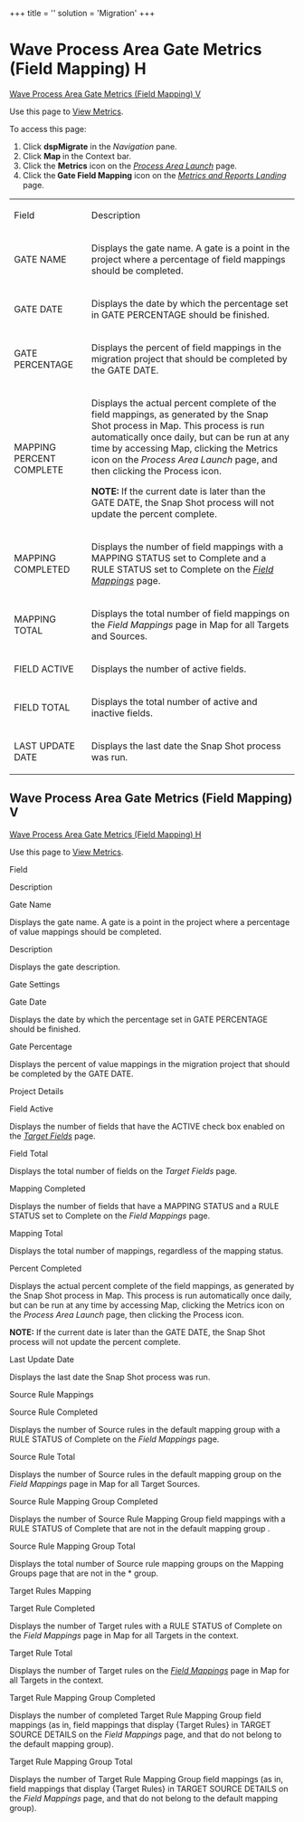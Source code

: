 +++
title = ''
solution = 'Migration'
+++

# <span id="Wave_Proc_Area_Gate_Metrics_Field_Mapping_H"></span>Wave Process Area Gate Metrics (Field Mapping) H

[Wave Process Area Gate Metrics (Field Mapping)
V](#Wave_Process_Area_Gate1)

<div class="use">

Use this page to [View Metrics](../Use_Cases/View_Metrics_Map.htm).

</div>

To access this page:

1.  Click <span style="font-weight: bold;">dspMigrate</span> in the
    <span style="font-style: italic;">Navigation</span> pane.
2.  Click <span style="font-weight: bold;">Map </span>in the Context
    bar.
3.  Click the <span style="font-weight: bold;">Metrics</span> icon on
    the *[Process Area Launch](Process_Area_Launch_map.htm)* page.
4.  Click the<span style="font-weight: bold;"> Gate Field Mapping</span>
    icon on the *[Metrics and Reports
    Landing](Metrics_and_Reports_Landing.htm)* page.

<table>
<tbody>
<tr class="odd">
<td><p>Field</p></td>
<td><p>Description</p></td>
</tr>
<tr class="even">
<td><p>GATE NAME</p></td>
<td><p>Displays the gate name. A gate is a point in the project where a percentage of field mappings should be completed.</p></td>
</tr>
<tr class="odd">
<td><p>GATE DATE</p></td>
<td><p>Displays the date by which the percentage set in GATE PERCENTAGE should be finished.</p></td>
</tr>
<tr class="even">
<td><p>GATE PERCENTAGE</p></td>
<td><p>Displays the percent of field mappings in the migration project that should be completed by the GATE DATE.</p></td>
</tr>
<tr class="odd">
<td><p>MAPPING PERCENT COMPLETE</p></td>
<td><p>Displays the actual percent complete of the field mappings, as generated by the Snap Shot process in Map. This process is run automatically once daily, but can be run at any time by accessing Map, clicking the Metrics icon on the <em>Process Area Launch</em> page, and then clicking the Process icon.</p>
<p><strong>NOTE:</strong> If the current date is later than the GATE DATE, the Snap Shot process will not update the percent complete.</p></td>
</tr>
<tr class="even">
<td><p>MAPPING COMPLETED</p></td>
<td><p>Displays the number of field mappings with a MAPPING STATUS set to Complete and a RULE STATUS set to Complete on the <em><a href="Field_Mappings_H.htm">Field Mappings</a></em> page.</p></td>
</tr>
<tr class="odd">
<td><p>MAPPING TOTAL</p></td>
<td><p>Displays the total number of field mappings on the <em>Field Mappings</em> page in Map for all Targets and Sources.</p></td>
</tr>
<tr class="even">
<td><p>FIELD ACTIVE</p></td>
<td><p>Displays the number of active fields.</p></td>
</tr>
<tr class="odd">
<td><p>FIELD TOTAL</p></td>
<td><p>Displays the total number of active and inactive fields.</p></td>
</tr>
<tr class="even">
<td><p>LAST UPDATE DATE</p></td>
<td><p>Displays the last date the Snap Shot process was run.</p></td>
</tr>
</tbody>
</table>

## <span id="Wave_Process_Area_Gate1"></span>Wave Process Area Gate Metrics (Field Mapping) V

[Wave Process Area Gate Metrics (Field Mapping)
H](#Wave_Proc_Area_Gate_Metrics_Field_Mapping_H)

<div class="use">

Use this page to [View Metrics](../Use_Cases/View_Metrics_Map.htm).

</div>

Field

Description

Gate Name

Displays the gate name. A gate is a point in the project where a
percentage of value mappings should be completed.

Description

Displays the gate description.

Gate Settings

Gate Date

Displays the date by which the percentage set in GATE PERCENTAGE should
be finished.

Gate Percentage

Displays the percent of value mappings in the migration project that
should be completed by the GATE DATE.

Project Details

Field Active

Displays the number of fields that have the ACTIVE check box enabled on
the *[Target
Fields](../../Design/Page_Desc/Target_Fields_H_Target_Design.htm)* page.

Field Total

Displays the total number of fields on the *Target Fields* page.

Mapping Completed

Displays the number of fields that have a MAPPING STATUS and a RULE
STATUS set to Complete on the *Field Mappings* page.

Mapping Total

Displays the total number of mappings, regardless of the mapping status.

Percent Completed

Displays the actual percent complete of the field mappings, as generated
by the Snap Shot process in Map. This process is run automatically once
daily, but can be run at any time by accessing Map, clicking the Metrics
icon on the *Process Area Launch* page, then clicking the Process icon.

**NOTE:** If the current date is later than the GATE DATE, the Snap Shot
process will not update the percent complete.

Last Update Date

Displays the last date the Snap Shot process was run.

Source Rule Mappings

Source Rule Completed

Displays the number of Source rules in the default mapping group with a
RULE STATUS of Complete on the *Field Mappings* page.

Source Rule Total

Displays the number of Source rules in the default mapping group on the
*Field Mappings* page in Map for all Target Sources.

Source Rule Mapping Group Completed

Displays the number of Source Rule Mapping Group field mappings with a
RULE STATUS of Complete that are not in the default mapping group .

Source Rule Mapping Group Total

Displays the total number of Source rule mapping groups on the Mapping
Groups page that are not in the \* group.

Target Rules Mapping

Target Rule Completed

Displays the number of Target rules with a RULE STATUS of Complete on
the *Field Mappings* page in Map for all Targets in the context. 

Target Rule Total

Displays the number of Target rules on the *[Field
Mappings](Field_Mappings_H.htm)* page in Map for all Targets in the
context.

Target Rule Mapping Group Completed

Displays the number of completed Target Rule Mapping Group field
mappings (as in, field mappings that display {Target Rules} in TARGET
SOURCE DETAILS on the *Field Mappings* page, and that do not belong to
the default mapping group).

Target Rule Mapping Group Total

Displays the number of Target Rule Mapping Group field mappings (as in,
field mappings that display {Target Rules} in TARGET SOURCE DETAILS on
the *Field Mappings* page, and that do not belong to the default mapping
group).
